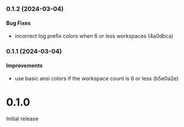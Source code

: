### 0.1.2 (2024-03-04)

#### Bug Fixes

- incorrect log prefix colors when 6 or less workspaces (4a0dbca)

### 0.1.1 (2024-03-04)

#### Improvements

- use basic ansi colors if the workspace count is 6 or less (b5e0a2e)

# 0.1.0

Initial release
